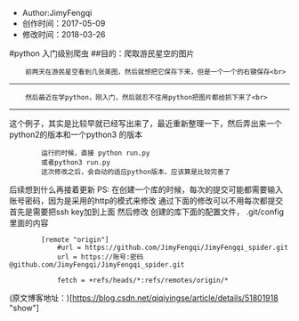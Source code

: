 
* Author:JimyFengqi
* 创作时间：2017-05-09
* 修改时间：2018-03-26


#python 入门级别爬虫
##目的：爬取游民星空的图片




		前两天在游民星空看到几张美图，然后就想把它保存下来，但是一个一个的右键保存<br>
---

		然后最近在学python，刚入门，然后就忍不住用python把图片都给抓下来了<br>

---

这个例子，其实是比较早就已经写出来了，最近重新整理一下，然后弄出来一个python2的版本和一个python3 的版本


			运行的时候，直接 python run.py 
			或者python3 run.py
			这次修改之后，会自动的适应python版本，应该算是比较完善了
后续想到什么再接着更新
		PS:   在创建一个库的时候，每次的提交可能都需要输入账号密码，因为是采用的http的模式来修改
			通过下面的修改可以不用每次都提交
			首先是需要把ssh key加到上面
			然后修改 创建的库下面的配置文件， .git/config 里面的内容
				
			[remote "origin"]
        		#url = https://github.com/JimyFengqi/JimyFengqi_spider.git
       		 	url = https://账号:密码@github.com/JimyFengqi/JimyFengqi_spider.git
       			
        		fetch = +refs/heads/*:refs/remotes/origin/*





(原文博客地址：)[https://blog.csdn.net/qiqiyingse/article/details/51801918 "show"]




